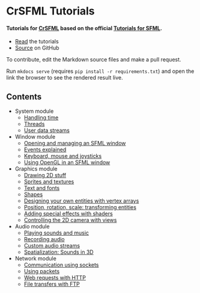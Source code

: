 CrSFML Tutorials
================

#### Tutorials for [CrSFML](https://github.com/oprypin/crsfml) based on the official [Tutorials for SFML](https://www.sfml-dev.org/tutorials/).

* [Read](https://oprypin.github.io/crsfml/tutorials/#contents) the tutorials
* [Source](https://github.com/oprypin/crsfml/tree/master/docs/tutorials) on GitHub

To contribute, edit the Markdown source files and make a pull request.

Run `mkdocs serve` (requires `pip install -r requirements.txt`) and open the link the browser to see the rendered result live.

Contents
--------

* System module
    * [Handling time](system/time.md)
    * [Threads](system/thread.md)
    * [User data streams](system/stream.md)
* Window module
    * [Opening and managing an SFML window](window/window.md)
    * [Events explained](window/events.md)
    * [Keyboard, mouse and joysticks](window/inputs.md)
    * [Using OpenGL in an SFML window](window/opengl.md)
* Graphics module
    * [Drawing 2D stuff](graphics/draw.md)
    * [Sprites and textures](graphics/sprite.md)
    * [Text and fonts](graphics/text.md)
    * [Shapes](graphics/shape.md)
    * [Designing your own entities with vertex arrays](graphics/vertex-array.md)
    * [Position, rotation, scale: transforming entities](graphics/transform.md)
    * [Adding special effects with shaders](graphics/shader.md)
    * [Controlling the 2D camera with views](graphics/view.md)
* Audio module
    * [Playing sounds and music](audio/sounds.md)
    * [Recording audio](audio/recording.md)
    * [Custom audio streams](audio/streams.md)
    * [Spatialization: Sounds in 3D](audio/spatialization.md)
* Network module
    * [Communication using sockets](network/socket.md)
    * [Using packets](network/packet.md)
    * [Web requests with HTTP](network/http.md)
    * [File transfers with FTP](network/ftp.md)
